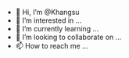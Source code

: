- 👋 Hi, I’m @Khangsu
- 👀 I’m interested in ...
- 🌱 I’m currently learning ...
- 💞️ I’m looking to collaborate on ...
- 📫 How to reach me ...

<!---
Khangsu/Khangsu is a ✨ special ✨ repository because its `README.md` (this file) appears on your GitHub profile.
You can click the Preview link to take a look at your changes.
--->
